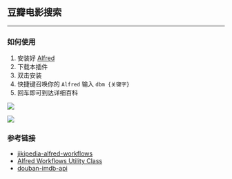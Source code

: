 ## 豆瓣电影搜索

-------
### 如何使用
1. 安装好 [Alfred](https://www.alfredapp.com/)
2. 下载本插件
3. 双击安装
4. 快捷键召唤你的 `Alfred` 输入 `dbm {关键字}`
5. 回车即可到达详细百科

![](https://cdn.jsdelivr.net/gh/0xAiKang/CDN/blog/images/20211114091351.png)

![](https://cdn.jsdelivr.net/gh/0xAiKang/CDN/blog/images/20211114091707.png)

### 参考链接
* [jikipedia-alfred-workflows](https://github.com/onekb/jikipedia-alfred-workflows)
* [Alfred Workflows Utility Class](https://github.com/jdfwarrior/Workflows)
* [douban-imdb-api](https://github.com/iiiiiii1/douban-imdb-api)